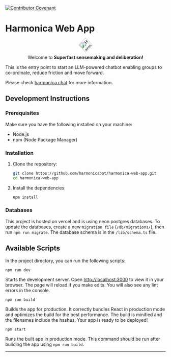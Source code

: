[![Contributor Covenant](https://img.shields.io/badge/Contributor%20Covenant-2.1-4baaaa.svg)](code_of_conduct.md) 

# Harmonica Web App

<div style="text-align: center;">
  <img src="https://cdn.prod.website-files.com/64dfc629196d88e82c09c82d/6523ec9417dc8dd31db0e531_Asset%201.svg" alt="Harmonica Icon" width="32" height="32" style="transform: rotate(-45deg);" />

Welcome to **Superfast sensemaking and deliberation!**  

</div>

This is the entry point to start an LLM-powered chatbot enabling groups to co-ordinate, reduce friction and move forward.

Please check [harmonica.chat](https://www.harmonica.chat) for more information.



## Development Instructions

### Prerequisites

Make sure you have the following installed on your machine:

- Node.js
- npm (Node Package Manager)

### Installation

1. Clone the repository:

   ```bash
   git clone https://github.com/harmonicabot/harmonica-web-app.git
   cd harmonica-web-app
   ```

2. Install the dependencies:

   ```bash
   npm install
   ```

### Databases

This project is hosted on vercel and is using neon postgres databases.
To update the databases, create a new `migration file` (`/db/migrations/`), then run `npm run migrate`.
The database schema is in the `/lib/schema.ts` file. 

## Available Scripts

In the project directory, you can run the following scripts:

`npm run dev`

Starts the development server. Open [http://localhost:3000](http://localhost:3000) to view it in your browser. The page will reload if you make edits. You will also see any lint errors in the console.

`npm run build`

Builds the app for production. It correctly bundles React in production mode and optimizes the build for the best performance. The build is minified and the filenames include the hashes. Your app is ready to be deployed!

`npm start`

Runs the built app in production mode. This command should be run after building the app using `npm run build`.

---
